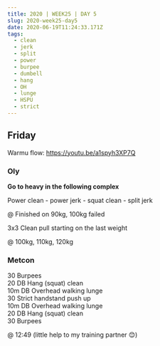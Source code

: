 ```yaml
---
title: 2020 | WEEK25 | DAY 5
slug: 2020-week25-day5
date: 2020-06-19T11:24:33.171Z
tags:
  - clean
  - jerk
  - split
  - power
  - burpee
  - dumbell
  - hang
  - OH
  - lunge
  - HSPU
  - strict
---
```

## Friday

Warmu flow: <https://youtu.be/a1spyh3XP7Q>

### Oly

**Go to heavy in the following complex**

Power clean - power jerk - squat clean - split jerk

@ Finished on 90kg, 100kg failed

3x3 Clean pull starting on the last weight

@ 100kg, 110kg, 120kg

### Metcon

30 Burpees\
20 DB Hang (squat) clean\
10m DB Overhead walking lunge\
30 Strict handstand push up\
10m DB Overhead walking lunge\
20 DB Hang (squat) clean\
30 Burpees

@ 12:49 (little help to my training partner 😊)